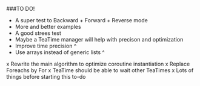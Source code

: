 ###TO DO!

- A super test to Backward + Forward + Reverse mode
- More and better examples
- A good strees test
- Maybe a TeaTime manager will help with precison and optimization
- Improve time precision ^
- Use arrays instead of generic lists ^

x Rewrite the main algorithm to optimize coroutine instantiation
x Replace Foreachs by For
x TeaTime should be able to wait other TeaTimes
x Lots of things before starting this to-do
